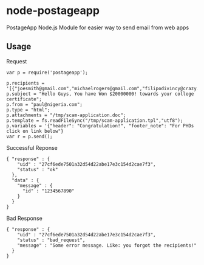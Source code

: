 node-postageapp
=====

PostageApp Node.js Module for easier way to send email from web apps

Usage
------------

Request

	var p = require('postageapp');
	
	p.recipients = '[{"joesmith@gmail.com","michaelrogers@gmail.com","filipodivincy@crazy.com"}]';
	p.subject = "Hello Guys, You have Won $20000000! towards your college certificate";
	p.from = "paul@nigeria.com";
	p.type = "html";
	p.attachments = "/tmp/scam-application.doc";
	p.template = fs.readFileSync("/tmp/scam-application.tpl","utf8");
	p.variables = '{"header": "Congratulation!", "footer_note": "For PHDs click on link below"}
	var r = p.send();
	

Successful Reponse

	{ "response" : {
	    "uid" : "27cf6ede7501a32d54d22abe17e3c154d2cae7f3",
	    "status" : "ok"
	  },
	  "data" : {
	    "message" : {
	      "id" : "1234567890"
	    }
	  }
	}

Bad Response

	{ "response" : {
	    "uid" : "27cf6ede7501a32d54d22abe17e3c154d2cae7f3",
	    "status" : "bad_request",
	    "message" : "Some error message. Like: you forgot the recipients!"
	  }
	}